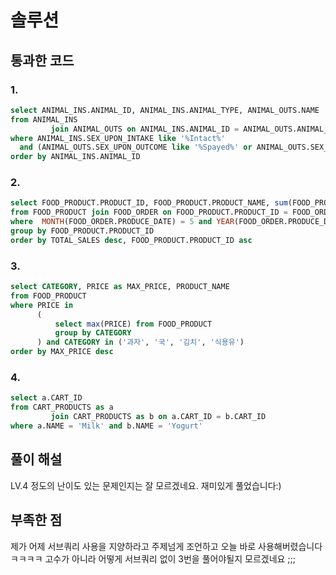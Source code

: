 # 솔루션

## 통과한 코드

### 1.
```sql
select ANIMAL_INS.ANIMAL_ID, ANIMAL_INS.ANIMAL_TYPE, ANIMAL_OUTS.NAME
from ANIMAL_INS
         join ANIMAL_OUTS on ANIMAL_INS.ANIMAL_ID = ANIMAL_OUTS.ANIMAL_ID
where ANIMAL_INS.SEX_UPON_INTAKE like '%Intact%'
  and (ANIMAL_OUTS.SEX_UPON_OUTCOME like '%Spayed%' or ANIMAL_OUTS.SEX_UPON_OUTCOME like '%Neutered%')
order by ANIMAL_INS.ANIMAL_ID
```
### 2.
```sql
select FOOD_PRODUCT.PRODUCT_ID, FOOD_PRODUCT.PRODUCT_NAME, sum(FOOD_PRODUCT.PRICE * FOOD_ORDER.AMOUNT) as TOTAL_SALES
from FOOD_PRODUCT join FOOD_ORDER on FOOD_PRODUCT.PRODUCT_ID = FOOD_ORDER.PRODUCT_ID
where  MONTH(FOOD_ORDER.PRODUCE_DATE) = 5 and YEAR(FOOD_ORDER.PRODUCE_DATE) = 2022
group by FOOD_PRODUCT.PRODUCT_ID
order by TOTAL_SALES desc, FOOD_PRODUCT.PRODUCT_ID asc
```
### 3.
```sql
select CATEGORY, PRICE as MAX_PRICE, PRODUCT_NAME
from FOOD_PRODUCT
where PRICE in
      (
          select max(PRICE) from FOOD_PRODUCT
          group by CATEGORY
      ) and CATEGORY in ('과자', '국', '김치', '식용유')
order by MAX_PRICE desc
```
### 4.
```sql
select a.CART_ID
from CART_PRODUCTS as a
         join CART_PRODUCTS as b on a.CART_ID = b.CART_ID
where a.NAME = 'Milk' and b.NAME = 'Yogurt'
```

## 풀이 해설

LV.4 정도의 난이도 있는 문제인지는 잘 모르겠네요. 재미있게 풀었습니다:)

## 부족한 점

제가 어제 서브쿼리 사용을 지양하라고 주제넘게 조언하고 오늘 바로 사용해버렸습니다 ㅋㅋㅋㅋ
고수가 아니라 어떻게 서브쿼리 없이 3번을 풀어야될지 모르겠네요 ;;;


